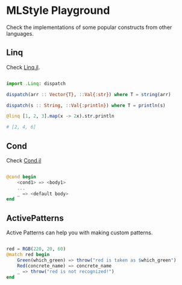 
# MLStyle Playground

Check the implementations of some popular constructs from other languages.

## Linq

Check [Linq.jl](./Linq.jl).

```julia

import .Linq: dispatch

dispatch(arr :: Vector{T}, ::Val{:str}) where T = string(arr)

dispatch(s :: String, ::Val{:println}) where T = println(s)

@linq [1, 2, 3].map(x -> 2x).str.println

# [2, 4, 6]
```

## Cond

Check [Cond.jl](./Cond.jl)

```julia

@cond begin
    <cond1> => <body1>
    ...
    _ => <default body> 
end

```

## ActivePatterns

Active Patterns can help you with making custom patterns.

```julia

red = RGB(220, 20, 60)
@match red begin
    Green(which_green) => throw("red is taken as $which_green")
    Red(concrete_name) => concrete_name
    _ => throw("red is not recognized!")
end

```